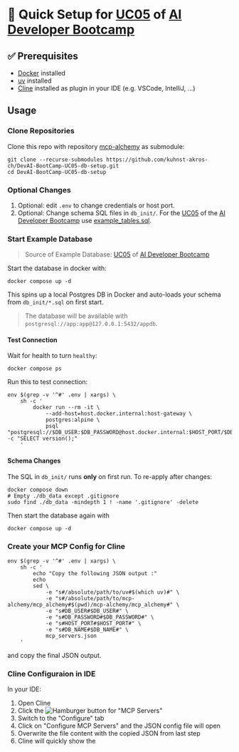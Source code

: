 # 🚀 Quick Setup for [UC05](https://obviousworks.notion.site/UC05-Empower-your-IDE-with-context-Model-Context-Protocol-MCP-AI-can-interact-with-nearly-eve-17e2c8dc714480bcb631d5438dc2ebde) of [AI Developer Bootcamp](https://www.obviousworks.ch/en/trainings/ai-developer-bootcamp/)

## ✅ Prerequisites

- [Docker](https://www.docker.com/get-started/) installed
- [uv](https://github.com/astral-sh/uv?tab=readme-ov-file#installation) installed
- [Cline](https://github.com/cline/cline) installed as plugin in your IDE (e.g. VSCode, IntelliJ, ...)

## Usage

### Clone Repositories

Clone this repo with repository [mcp-alchemy](https://github.com/runekaagaard/mcp-alchemy) as submodule:
```shell
git clone --recurse-submodules https://github.com/kuhnst-akros-ch/DevAI-BootCamp-UC05-db-setup.git
cd DevAI-BootCamp-UC05-db-setup
```

### Optional Changes
1. Optional: edit `.env` to change credentials or host port.
2. Optional: Change schema SQL files in `db_init/`.
   For the [UC05](https://obviousworks.notion.site/UC05-Empower-your-IDE-with-context-Model-Context-Protocol-MCP-AI-can-interact-with-nearly-eve-17e2c8dc714480bcb631d5438dc2ebde)
   of the [AI Developer Bootcamp](https://www.obviousworks.ch/en/trainings/ai-developer-bootcamp/)
   use [example_tables.sql](https://obviousworks.notion.site/UC05-Empower-your-IDE-with-context-Model-Context-Protocol-MCP-AI-can-interact-with-nearly-eve-17e2c8dc714480bcb631d5438dc2ebde#1982c8dc714480589be9cf1a678d08b0).

### Start Example Database

> Source of Example Database: [UC05](https://obviousworks.notion.site/UC05-Empower-your-IDE-with-context-Model-Context-Protocol-MCP-AI-can-interact-with-nearly-eve-17e2c8dc714480bcb631d5438dc2ebde) of [AI Developer Bootcamp](https://www.obviousworks.ch/en/trainings/ai-developer-bootcamp/)


Start the database in docker with:
```shell
docker compose up -d
```
This spins up a local Postgres DB in Docker and auto-loads your schema from `db_init/*.sql` on first start.

>The database will be available with `postgresql://app:app@127.0.0.1:5432/appdb`.

#### Test Connection

Wait for health to turn `healthy`:
```shell
docker compose ps
```

Run this to test connection:
```shell
env $(grep -v '^#' .env | xargs) \
    sh -c '
        docker run --rm -it \
            --add-host=host.docker.internal:host-gateway \
            postgres:alpine \
            psql "postgresql://$DB_USER:$DB_PASSWORD@host.docker.internal:$HOST_PORT/$DB_NAME" -c "SELECT version();"
    '
```

#### Schema Changes

The SQL in `db_init/` runs **only** on first run. To re-apply after changes:
```shell
docker compose down
# Empty ./db_data except .gitignore
sudo find ./db_data -mindepth 1 ! -name '.gitignore' -delete
```
Then start the database again with
```shell
docker compose up -d
```

### Create your MCP Config for Cline

```shell
env $(grep -v '^#' .env | xargs) \
    sh -c '
        echo "Copy the following JSON output :"
        echo
        sed \
            -e "s#/absolute/path/to/uv#$(which uv)#" \
            -e "s#/absolute/path/to/mcp-alchemy/mcp_alchemy#$(pwd)/mcp-alchemy/mcp_alchemy#" \
            -e "s#DB_USER#$DB_USER#" \
            -e "s#DB_PASSWORD#$DB_PASSWORD#" \
            -e "s#HOST_PORT#$HOST_PORT#" \
            -e "s#DB_NAME#$DB_NAME#" \
            mcp_servers.json
    '
```

and copy the final JSON output.

### Cline Configuraion in IDE

In your IDE:
1. Open Cline
2. Click the ![Hamburger button](https://en.wikipedia.org/wiki/Hamburger_button#/media/File:Hamburger_icon.svg "Hamburger button") for "MCP Servers"
3. Switch to the "Configure" tab
4. Click on "Configure MCP Servers" and the JSON config file will open
5. Overwrite the file content with the copied JSON from last step
6. Cline will quickly show the 